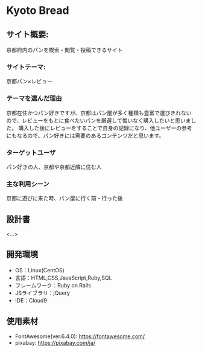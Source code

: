 # Kyoto Bread

## サイト概要:
京都府内のパンを検索・閲覧・投稿できるサイト
### サイトテーマ:
京都パン×レビュー

### テーマを選んだ理由
京都在住かつパン好きですが、京都はパン屋が多く種類も豊富で選びきれないので、レビューをもとに食べたいパンを厳選して悔いなく購入したいと思いました。
購入した後にレビューをすることで自身の記録になり、他ユーザーの参考にもなるので、パン好きには需要のあるコンテンツだと思います。

### ターゲットユーザ
パン好きの人、京都や京都近隣に住む人

### 主な利用シーン
京都に遊びに来た時、パン屋に行く前・行った後

## 設計書
<...>

## 開発環境
- OS：Linux(CentOS)
- 言語：HTML,CSS,JavaScript,Ruby,SQL
- フレームワーク：Ruby on Rails
- JSライブラリ：jQuery
- IDE：Cloud9

## 使用素材
- FontAwesome(ver.6.4.0):  https://fontawesome.com/ 
- pixabay:  https://pixabay.com/ja/
